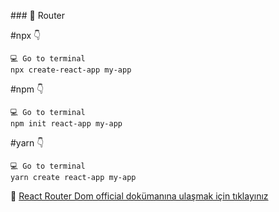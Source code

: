 
### 🚩 Router

#npx 👇
```
💻 Go to terminal
npx create-react-app my-app
```
#npm  👇
```
💻 Go to terminal
npm init react-app my-app
```
#yarn 👇
```
💻 Go to terminal
yarn create react-app my-app
```
🔹 [React Router Dom official dokümanına ulaşmak için tıklayınız](https://reactrouter.com/en/main) 
